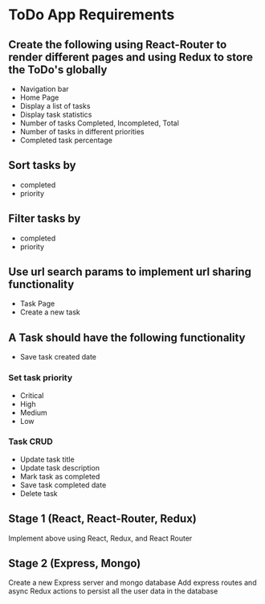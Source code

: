# ToDo App Requirements

## Create the following using React-Router to render different pages and using Redux to store the ToDo's globally
* Navigation bar
* Home Page
* Display a list of tasks
* Display task statistics
* Number of tasks Completed, Incompleted, Total
* Number of tasks in different priorities
* Completed task percentage
## Sort tasks by 
* completed
* priority
## Filter tasks by 
* completed
* priority
## Use url search params to implement url sharing functionality
* Task Page 
* Create a new task

## A Task should have the following functionality
* Save task created date
### Set task priority 
* Critical
* High
* Medium
* Low
### Task CRUD
* Update task title
* Update task description
* Mark task as completed
* Save task completed date
* Delete task 

## Stage 1 (React, React-Router, Redux)
Implement above using React, Redux, and React Router

## Stage 2 (Express, Mongo)
Create a new Express server and mongo database
Add express routes and async Redux actions to persist all the user data in the database